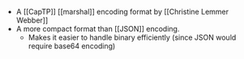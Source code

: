 - A [[CapTP]] [[marshal]] encoding format by [[Christine Lemmer Webber]]
- A more compact format than [[JSON]] encoding.
    - Makes it easier to handle binary efficiently (since JSON would require base64 encoding)
